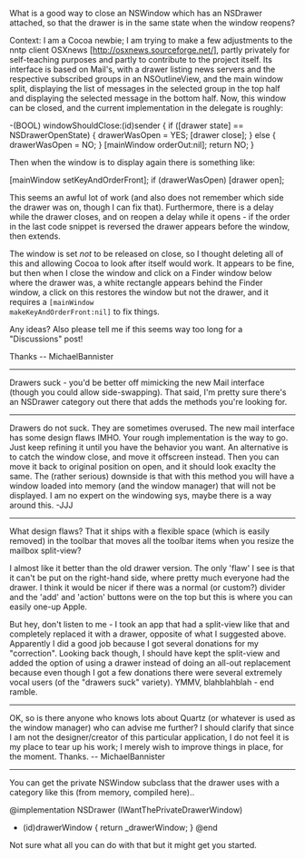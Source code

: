 

What is a good way to close an NSWindow which has an NSDrawer attached, so that the drawer is in the same state when the window reopens?

Context: I am a Cocoa newbie; I am trying to make a few adjustments to the nntp client OSXnews [http://osxnews.sourceforge.net/], partly privately for self-teaching purposes and partly to contribute to the project itself.  Its interface is based on Mail's, with a drawer listing news servers and the respective subscribed groups in an NSOutlineView, and the main window split, displaying the list of messages in the selected group in the top half and displaying the selected message in the bottom half.  Now, this window can be closed, and the current implementation in the delegate is roughly:
    
-(BOOL) windowShouldClose:(id)sender {
    if ([drawer state] == NSDrawerOpenState) {
        drawerWasOpen = YES;
        [drawer close];
    } else {
        drawerWasOpen = NO;
    }
    [mainWindow orderOut:nil];
    return NO;
}


Then when the window is to display again there is something like:
    
[mainWindow setKeyAndOrderFront];
if (drawerWasOpen) [drawer open];


This seems an awful lot of work (and also does not remember which side the drawer was on, though I can fix that).  Furthermore, there is a delay while the drawer closes, and on reopen a delay while it opens - if the order in the last code snippet is reversed the drawer appears before the window, then extends.

The window is set *not* to be released on close, so I thought deleting all of this and allowing Cocoa to look after itself would work.  It appears to be fine, but then when I close the window and click on a Finder window below where the drawer was, a white rectangle appears behind the Finder window, a click on this restores the window but not the drawer, and it requires a <code>[mainWindow makeKeyAndOrderFront:nil]</code> to fix things.

Any ideas?  Also please tell me if this seems way too long for a "Discussions" post!

Thanks  --  MichaelBannister

----

Drawers suck - you'd be better off mimicking the new Mail interface (though you could allow side-swapping). That said, I'm pretty sure there's an NSDrawer category out there that adds the methods you're looking for.

----

Drawers do not suck. They are sometimes overused. The new mail interface has some design flaws IMHO. Your rough implementation is the way to go. Just keep refining it until you have the behavior you want. An alternative is to catch the window close, and move it offscreen instead. Then you can move it back to original position on open, and it should look exaclty the same. The (rather serious) downside is that with this method you will have a window loaded into memory (and the window manager) that will not be displayed. I am no expert on the windowing sys, maybe there is a way around this. -JJJ

----

What design flaws? That it ships with a flexible space (which is easily removed) in the toolbar that moves all the toolbar items when you resize the mailbox split-view?

I almost like it better than the old drawer version. The only 'flaw' I see is that it can't be put on the right-hand side, where pretty much everyone had the drawer. I think it would be nicer if there was a normal (or custom?) divider and the 'add' and 'action' buttons were on the top but this is where you can easily one-up Apple.

But hey, don't listen to me - I took an app that had a split-view like that and completely replaced it with a drawer, opposite of what I suggested above. Apparently I did a good job because I got several donations for my "correction". Looking back though, I should have kept the split-view and added the option of using a drawer instead of doing an all-out replacement because even though I got a few donations there were several extremely vocal users (of the "drawers suck" variety). YMMV, blahblahblah - end ramble.

----

OK, so is there anyone who knows lots about Quartz (or whatever is used as the window manager) who can advise me further?  I should clarify that since I am not the designer/creator of this particular application, I do not feel it is my place to tear up his work; I merely wish to improve things in place, for the moment.
Thanks.  --  MichaelBannister

----
You can get the private NSWindow subclass that the drawer uses with a category like this (from memory, compiled here)..

    
@implementation NSDrawer (IWantThePrivateDrawerWindow)
- (id)drawerWindow { return _drawerWindow; }
@end


Not sure what all you can do with that but it might get you started.
